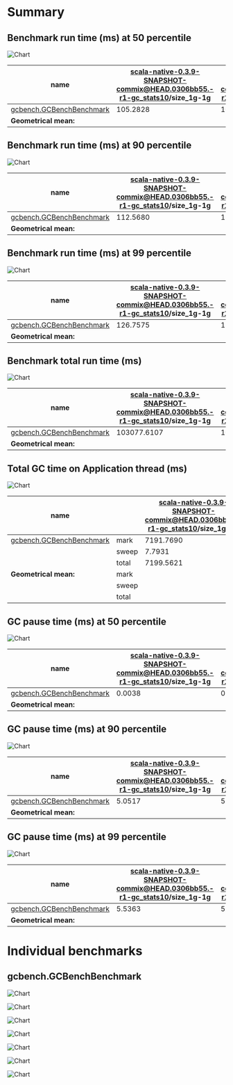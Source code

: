 # Summary
## Benchmark run time (ms) at 50 percentile 
![Chart](relative_percentile_50.png)

|name | scala-native-0.3.9-SNAPSHOT-commix@HEAD.0306bb55.-r1-gc_stats10/size_1g-1g | scala-native-0.3.9-SNAPSHOT-commix@HEAD.0306bb55.-r1-gc_stats100/size_1g-1g | |
| -- | -- | -- | -- |
|[gcbench.GCBenchBenchmark](#gcbenchgcbenchbenchmark)|105.2828|101.6748|__-3.43%__|
| __Geometrical mean:__|| |__-3.43%__|
## Benchmark run time (ms) at 90 percentile 
![Chart](relative_percentile_90.png)

|name | scala-native-0.3.9-SNAPSHOT-commix@HEAD.0306bb55.-r1-gc_stats10/size_1g-1g | scala-native-0.3.9-SNAPSHOT-commix@HEAD.0306bb55.-r1-gc_stats100/size_1g-1g | |
| -- | -- | -- | -- |
|[gcbench.GCBenchBenchmark](#gcbenchgcbenchbenchmark)|112.5680|111.1199|__-1.29%__|
| __Geometrical mean:__|| |__-1.29%__|
## Benchmark run time (ms) at 99 percentile 
![Chart](relative_percentile_99.png)

|name | scala-native-0.3.9-SNAPSHOT-commix@HEAD.0306bb55.-r1-gc_stats10/size_1g-1g | scala-native-0.3.9-SNAPSHOT-commix@HEAD.0306bb55.-r1-gc_stats100/size_1g-1g | |
| -- | -- | -- | -- |
|[gcbench.GCBenchBenchmark](#gcbenchgcbenchbenchmark)|126.7575|123.5860|__-2.50%__|
| __Geometrical mean:__|| |__-2.50%__|
## Benchmark total run time (ms) 
![Chart](relative_total.png)

|name | scala-native-0.3.9-SNAPSHOT-commix@HEAD.0306bb55.-r1-gc_stats10/size_1g-1g | scala-native-0.3.9-SNAPSHOT-commix@HEAD.0306bb55.-r1-gc_stats100/size_1g-1g | |
| -- | -- | -- | -- |
|[gcbench.GCBenchBenchmark](#gcbenchgcbenchbenchmark)|103077.6107|100999.8095|__-2.02%__|
| __Geometrical mean:__|| |__-2.02%__|
## Total GC time on Application thread (ms) 
![Chart](relative_gc_total.png)

|name |  | scala-native-0.3.9-SNAPSHOT-commix@HEAD.0306bb55.-r1-gc_stats10/size_1g-1g | scala-native-0.3.9-SNAPSHOT-commix@HEAD.0306bb55.-r1-gc_stats100/size_1g-1g | |
| -- | -- | -- | -- | -- |
|[gcbench.GCBenchBenchmark](#gcbenchgcbenchbenchmark)|mark|7191.7690|7110.5429|__-1.13%__|
||sweep|7.7931|12.9522|+66.20%|
||total|7199.5621|7123.4950|__-1.06%__|
|__Geometrical mean:__|mark|| |__-1.13%__|
||sweep|| |+66.20%|
||total|| |__-1.06%__|
## GC pause time (ms) at 50 percentile 
![Chart](relative_gc_percentile_50.png)

|name | scala-native-0.3.9-SNAPSHOT-commix@HEAD.0306bb55.-r1-gc_stats10/size_1g-1g | scala-native-0.3.9-SNAPSHOT-commix@HEAD.0306bb55.-r1-gc_stats100/size_1g-1g | |
| -- | -- | -- | -- |
|[gcbench.GCBenchBenchmark](#gcbenchgcbenchbenchmark)|0.0038|0.0090|+137.68%|
| __Geometrical mean:__|| |+137.68%|
## GC pause time (ms) at 90 percentile 
![Chart](relative_gc_percentile_90.png)

|name | scala-native-0.3.9-SNAPSHOT-commix@HEAD.0306bb55.-r1-gc_stats10/size_1g-1g | scala-native-0.3.9-SNAPSHOT-commix@HEAD.0306bb55.-r1-gc_stats100/size_1g-1g | |
| -- | -- | -- | -- |
|[gcbench.GCBenchBenchmark](#gcbenchgcbenchbenchmark)|5.0517|5.0239|__-0.55%__|
| __Geometrical mean:__|| |__-0.55%__|
## GC pause time (ms) at 99 percentile 
![Chart](relative_gc_percentile_99.png)

|name | scala-native-0.3.9-SNAPSHOT-commix@HEAD.0306bb55.-r1-gc_stats10/size_1g-1g | scala-native-0.3.9-SNAPSHOT-commix@HEAD.0306bb55.-r1-gc_stats100/size_1g-1g | |
| -- | -- | -- | -- |
|[gcbench.GCBenchBenchmark](#gcbenchgcbenchbenchmark)|5.5363|5.6117|+1.36%|
| __Geometrical mean:__|| |+1.36%|
# Individual benchmarks
## gcbench.GCBenchBenchmark
![Chart](percentile_gcbench.GCBenchBenchmark.png)

![Chart](gc_pause_times_gcbench.GCBenchBenchmark.png)

![Chart](example_run_0_gcbench.GCBenchBenchmark.png)

![Chart](example_gc_last__conf0_0_gcbench.GCBenchBenchmark.png)

![Chart](example_gc_last_batches_conf0_0_gcbench.GCBenchBenchmark.png)

![Chart](example_gc_last__conf1_0_gcbench.GCBenchBenchmark.png)

![Chart](example_gc_last_batches_conf1_0_gcbench.GCBenchBenchmark.png)

